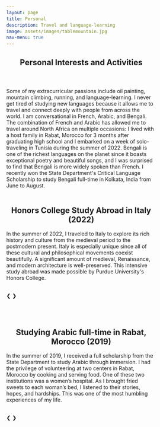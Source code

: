 ```yaml
---
layout: page
title: Personal
description: Travel and language-learning
image: assets/images/tablemountain.jpg
nav-menu: true
---
```


<!-- Main -->
<div id="main" class="alt">

  <!-- One -->
<section id="one">
	<div class="inner">
		<header class="major">
			<h1>Personal Interests and Activities</h1>
		</header>

<!-- Content -->
Some of my extracurricular passions include oil painting, mountain climbing, running, and language-learning. I never get tired of studying new languages because it allows me to travel and connect deeply with people from across the world. I am conversational in French, Arabic, and Bengali. The combination of French and Arabic has allowed me to travel around North Africa on multiple occasions: I lived with a host family in Rabat, Morocco for 3 months after graduating high school and I embarked on a week of solo-traveling in Tunisia during the summer of 2022. Bengali is one of the richest languages on the planet since it boasts exceptional poetry and beautiful songs, and I was surprised to find that Bengali is more widely spoken than French. I recently won the State Department's Critical Language Scholarship to study Bengali full-time in Kolkata, India from June to August.<br><br>
	
<html>
<head>
<meta name="viewport" content="width=device-width, initial-scale=1">
<style>
* {box-sizing: border-box}
.mySlides1, .mySlides2 {display: none}
img {vertical-align: middle;}

/* Slideshow container */
.slideshow-container {
  max-width: 1000px;
  position: relative;
  margin: auto;
}

/* Next & previous buttons */
.prev, .next {
  cursor: pointer;
  position: absolute;
  top: 50%;
  width: auto;
  padding: 16px;
  margin-top: -22px;
  color: white;
  font-weight: bold;
  font-size: 18px;
  transition: 0.6s ease;
  border-radius: 0 3px 3px 0;
  user-select: none;
}

/* Position the "next button" to the right */
.next {
  right: 0;
  border-radius: 3px 0 0 3px;
}

/* On hover, add a grey background color */
.prev:hover, .next:hover {
  background-color: #f1f1f1;
  color: black;
}
</style>
</head>
<body>


<h2 style="text-align:center">Honors College Study Abroad in Italy (2022)</h2>
	In the summer of 2022, I traveled to Italy to explore its rich history and culture from the medieval period to the postmodern present. Italy is especially unique since all of these cultural and philosophical movements coexist beautifully. A significant amount of medieval, Renaissance, and modern architecture is well-preserved. This intensive study abroad was made possible by Purdue University's Honors College.<br><br>
	
<div class="slideshow-container">
  <div class="mySlides2">
    <img src="assets/images/italy_1.png" style="width:100%">
  </div>

  <div class="mySlides2">
    <img src="assets/images/italy_2.png" style="width:100%">
  </div>

  <div class="mySlides2">
    <img src="assets/images/italy_3.png" style="width:100%">
  </div>
	
  <div class="mySlides2">
    <img src="assets/images/italy_4.png" style="width:100%">
  </div>

  <a class="prev" onclick="plusSlides(-1, 1)">&#10094;</a>
  <a class="next" onclick="plusSlides(1, 1)">&#10095;</a>
</div>

<br><br>
	
<h2 style="text-align:center">Studying Arabic full-time in Rabat, Morocco (2019)</h2>
	In the summer of 2019, I received a full scholarship from the State Department to study Arabic through immersion. I had the privilege of volunteering at two centers in Rabat, Morocco by cooking and serving food. One of these two institutions was a women’s hospital. As I brought fried sweets to each woman’s bed, I listened to their stories, hopes, and hardships. This was one of the most humbling experiences of my life.<br><br>

<div class="slideshow-container">
  <div class="mySlides1">
    <img src="assets/images/rabat.png" style="width:100%">
  </div>
	
  <div class="mySlides1">
    <img src="assets/images/sunset.jpg" style="width:100%">
  </div>
	
  <div class="mySlides1">
    <img src="assets/images/ismael.jpg" style="width:100%">
  </div>

  <div class="mySlides1">
    <img src="assets/images/ocean.jpg" style="width:100%">
  </div>

  <div class="mySlides1">
    <img src="assets/images/minaret.jpg" style="width:100%">
  </div>

  <a class="prev" onclick="plusSlides(-1, 0)">&#10094;</a>
  <a class="next" onclick="plusSlides(1, 0)">&#10095;</a>
</div>
	

<script>
let slideIndex = [1,1];
let slideId = ["mySlides1", "mySlides2"]
showSlides(1, 0);
showSlides(1, 1);

function plusSlides(n, no) {
  showSlides(slideIndex[no] += n, no);
}

function showSlides(n, no) {
  let i;
  let x = document.getElementsByClassName(slideId[no]);
  if (n > x.length) {slideIndex[no] = 1}    
  if (n < 1) {slideIndex[no] = x.length}
  for (i = 0; i < x.length; i++) {
     x[i].style.display = "none";  
  }
  x[slideIndex[no]-1].style.display = "block";  
}
</script>

</body>
</html> 

